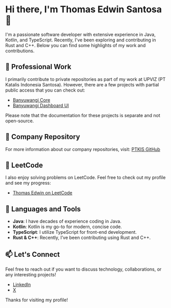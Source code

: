 # Hi there, I'm Thomas Edwin Santosa 👋

I'm a passionate software developer with extensive experience in Java, Kotlin, and TypeScript. Recently, I've been exploring and contributing in Rust and C++. Below you can find some highlights of my work and contributions.

## 🏢 Professional Work

I primarily contribute to private repositories as part of my work at UPVIZ (PT Katalis Indonesia Santosa). However, there are a few projects with partial public access that you can check out:

- [Banyuwangi Core](https://github.com/ptkis/banyuwangi-core)
- [Banyuwangi Dashboard UI](https://github.com/ptkis/banyuwangi-dashboard-ui)

Please note that the documentation for these projects is separate and not open-source.

## 💼 Company Repository

For more information about our company repositories, visit: [PTKIS GitHub](https://github.com/ptkis)

## 🌟 LeetCode

I also enjoy solving problems on LeetCode. Feel free to check out my profile and see my progress:

- [Thomas Edwin on LeetCode](https://leetcode.com/u/thomaskatalis)

## 🚀 Languages and Tools

- **Java**: I have decades of experience coding in Java.
- **Kotlin**: Kotlin is my go-to for modern, concise code.
- **TypeScript**: I utilize TypeScript for front-end development.
- **Rust & C++**: Recently, I’ve been contributing using Rust and C++.

## 📫 Let's Connect

Feel free to reach out if you want to discuss technology, collaborations, or any interesting projects!

- [LinkedIn](https://linkedin.com/in/thomaskatalis)
- [X](https://x.com/thomaskatalis)

Thanks for visiting my profile!
